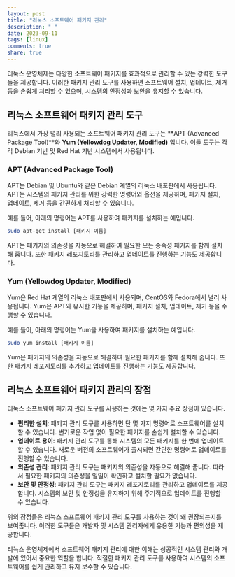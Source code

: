 ```yaml
---
layout: post
title: "리눅스 소프트웨어 패키지 관리"
description: " "
date: 2023-09-11
tags: [linux]
comments: true
share: true
---
```


리눅스 운영체제는 다양한 소프트웨어 패키지를 효과적으로 관리할 수 있는 강력한 도구들을 제공합니다. 이러한 패키지 관리 도구를 사용하면 소프트웨어 설치, 업데이트, 제거 등을 손쉽게 처리할 수 있으며, 시스템의 안정성과 보안을 유지할 수 있습니다.

## 리눅스 소프트웨어 패키지 관리 도구

리눅스에서 가장 널리 사용되는 소프트웨어 패키지 관리 도구는 **APT (Advanced Package Tool)**와 **Yum (Yellowdog Updater, Modified)** 입니다. 이들 도구는 각각 Debian 기반 및 Red Hat 기반 시스템에서 사용됩니다.

### APT (Advanced Package Tool)

APT는 Debian 및 Ubuntu와 같은 Debian 계열의 리눅스 배포판에서 사용됩니다. APT는 시스템의 패키지 관리를 위한 강력한 명령어와 옵션을 제공하며, 패키지 설치, 업데이트, 제거 등을 간편하게 처리할 수 있습니다.

예를 들어, 아래의 명령어는 APT를 사용하여 패키지를 설치하는 예입니다.

```bash
sudo apt-get install [패키지 이름]
```

APT는 패키지의 의존성을 자동으로 해결하여 필요한 모든 종속성 패키지를 함께 설치해 줍니다. 또한 패키지 레포지토리를 관리하고 업데이트를 진행하는 기능도 제공합니다.

### Yum (Yellowdog Updater, Modified)

Yum은 Red Hat 계열의 리눅스 배포판에서 사용되며, CentOS와 Fedora에서 널리 사용됩니다. Yum은 APT와 유사한 기능을 제공하며, 패키지 설치, 업데이트, 제거 등을 수행할 수 있습니다.

예를 들어, 아래의 명령어는 Yum을 사용하여 패키지를 설치하는 예입니다.

```bash
sudo yum install [패키지 이름]
```

Yum은 패키지의 의존성을 자동으로 해결하여 필요한 패키지를 함께 설치해 줍니다. 또한 패키지 레포지토리를 추가하고 업데이트를 진행하는 기능도 제공합니다.

## 리눅스 소프트웨어 패키지 관리의 장점

리눅스 소프트웨어 패키지 관리 도구를 사용하는 것에는 몇 가지 주요 장점이 있습니다.

- **편리한 설치**: 패키지 관리 도구를 사용하면 단 몇 가지 명령어로 소프트웨어를 설치할 수 있습니다. 번거로운 작업 없이 필요한 패키지를 손쉽게 설치할 수 있습니다.
- **업데이트 용이**: 패키지 관리 도구를 통해 시스템의 모든 패키지를 한 번에 업데이트할 수 있습니다. 새로운 버전의 소프트웨어가 출시되면 간단한 명령어로 업데이트를 진행할 수 있습니다.
- **의존성 관리**: 패키지 관리 도구는 패키지의 의존성을 자동으로 해결해 줍니다. 따라서 필요한 패키지의 의존성을 일일이 확인하고 설치할 필요가 없습니다.
- **보안 및 안정성**: 패키지 관리 도구는 패키지 레포지토리를 관리하고 업데이트를 제공합니다. 시스템의 보안 및 안정성을 유지하기 위해 주기적으로 업데이트를 진행할 수 있습니다.

위의 장점들은 리눅스 소프트웨어 패키지 관리 도구를 사용하는 것이 왜 권장되는지를 보여줍니다. 이러한 도구들은 개발자 및 시스템 관리자에게 유용한 기능과 편의성을 제공합니다.

리눅스 운영체제에서 소프트웨어 패키지 관리에 대한 이해는 성공적인 시스템 관리와 개발에 있어서 중요한 역할을 합니다. 적절한 패키지 관리 도구를 사용하여 시스템의 소프트웨어를 쉽게 관리하고 유지 보수할 수 있습니다.